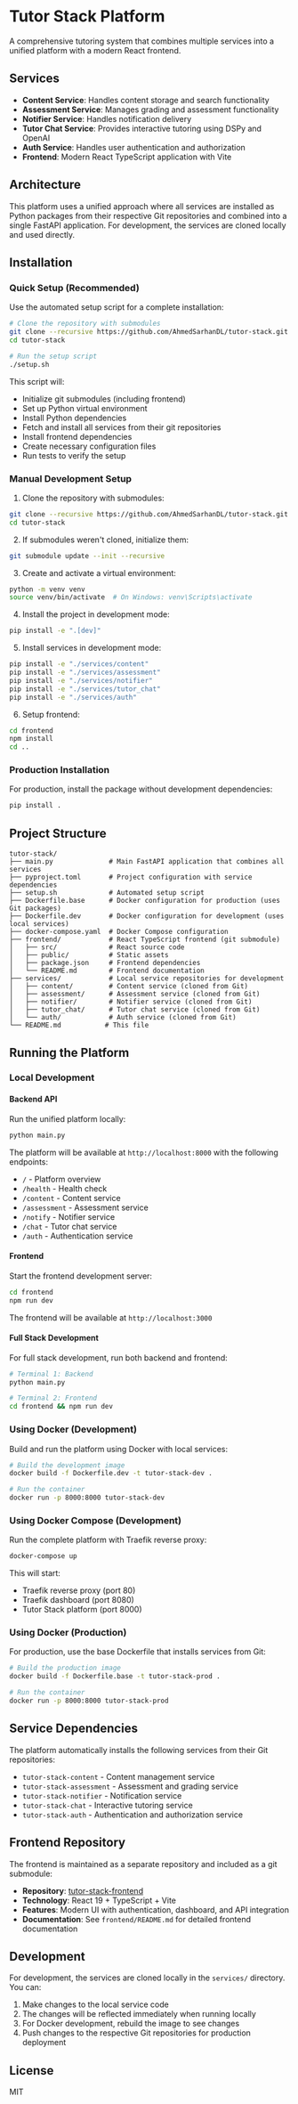 # Tutor Stack Platform

A comprehensive tutoring system that combines multiple services into a unified platform with a modern React frontend.

## Services

- **Content Service**: Handles content storage and search functionality
- **Assessment Service**: Manages grading and assessment functionality
- **Notifier Service**: Handles notification delivery
- **Tutor Chat Service**: Provides interactive tutoring using DSPy and OpenAI
- **Auth Service**: Handles user authentication and authorization
- **Frontend**: Modern React TypeScript application with Vite

## Architecture

This platform uses a unified approach where all services are installed as Python packages from their respective Git repositories and combined into a single FastAPI application. For development, the services are cloned locally and used directly.

## Installation

### Quick Setup (Recommended)

Use the automated setup script for a complete installation:

```bash
# Clone the repository with submodules
git clone --recursive https://github.com/AhmedSarhanDL/tutor-stack.git
cd tutor-stack

# Run the setup script
./setup.sh
```

This script will:
- Initialize git submodules (including frontend)
- Set up Python virtual environment
- Install Python dependencies
- Fetch and install all services from their git repositories
- Install frontend dependencies
- Create necessary configuration files
- Run tests to verify the setup

### Manual Development Setup

1. Clone the repository with submodules:
```bash
git clone --recursive https://github.com/AhmedSarhanDL/tutor-stack.git
cd tutor-stack
```

2. If submodules weren't cloned, initialize them:
```bash
git submodule update --init --recursive
```

3. Create and activate a virtual environment:
```bash
python -m venv venv
source venv/bin/activate  # On Windows: venv\Scripts\activate
```

4. Install the project in development mode:
```bash
pip install -e ".[dev]"
```

5. Install services in development mode:
```bash
pip install -e "./services/content"
pip install -e "./services/assessment"
pip install -e "./services/notifier"
pip install -e "./services/tutor_chat"
pip install -e "./services/auth"
```

6. Setup frontend:
```bash
cd frontend
npm install
cd ..
```

### Production Installation

For production, install the package without development dependencies:

```bash
pip install .
```

## Project Structure

```
tutor-stack/
├── main.py              # Main FastAPI application that combines all services
├── pyproject.toml       # Project configuration with service dependencies
├── setup.sh             # Automated setup script
├── Dockerfile.base      # Docker configuration for production (uses Git packages)
├── Dockerfile.dev       # Docker configuration for development (uses local services)
├── docker-compose.yaml  # Docker Compose configuration
├── frontend/            # React TypeScript frontend (git submodule)
│   ├── src/             # React source code
│   ├── public/          # Static assets
│   ├── package.json     # Frontend dependencies
│   └── README.md        # Frontend documentation
├── services/            # Local service repositories for development
│   ├── content/         # Content service (cloned from Git)
│   ├── assessment/      # Assessment service (cloned from Git)
│   ├── notifier/        # Notifier service (cloned from Git)
│   ├── tutor_chat/      # Tutor chat service (cloned from Git)
│   └── auth/            # Auth service (cloned from Git)
└── README.md           # This file
```

## Running the Platform

### Local Development

#### Backend API

Run the unified platform locally:

```bash
python main.py
```

The platform will be available at `http://localhost:8000` with the following endpoints:
- `/` - Platform overview
- `/health` - Health check
- `/content` - Content service
- `/assessment` - Assessment service
- `/notify` - Notifier service
- `/chat` - Tutor chat service
- `/auth` - Authentication service

#### Frontend

Start the frontend development server:

```bash
cd frontend
npm run dev
```

The frontend will be available at `http://localhost:3000`

#### Full Stack Development

For full stack development, run both backend and frontend:

```bash
# Terminal 1: Backend
python main.py

# Terminal 2: Frontend
cd frontend && npm run dev
```

### Using Docker (Development)

Build and run the platform using Docker with local services:

```bash
# Build the development image
docker build -f Dockerfile.dev -t tutor-stack-dev .

# Run the container
docker run -p 8000:8000 tutor-stack-dev
```

### Using Docker Compose (Development)

Run the complete platform with Traefik reverse proxy:

```bash
docker-compose up
```

This will start:
- Traefik reverse proxy (port 80)
- Traefik dashboard (port 8080)
- Tutor Stack platform (port 8000)

### Using Docker (Production)

For production, use the base Dockerfile that installs services from Git:

```bash
# Build the production image
docker build -f Dockerfile.base -t tutor-stack-prod .

# Run the container
docker run -p 8000:8000 tutor-stack-prod
```

## Service Dependencies

The platform automatically installs the following services from their Git repositories:

- `tutor-stack-content` - Content management service
- `tutor-stack-assessment` - Assessment and grading service  
- `tutor-stack-notifier` - Notification service
- `tutor-stack-chat` - Interactive tutoring service
- `tutor-stack-auth` - Authentication and authorization service

## Frontend Repository

The frontend is maintained as a separate repository and included as a git submodule:

- **Repository**: [tutor-stack-frontend](https://github.com/AhmedSarhanDL/tutor-stack-frontend)
- **Technology**: React 19 + TypeScript + Vite
- **Features**: Modern UI with authentication, dashboard, and API integration
- **Documentation**: See `frontend/README.md` for detailed frontend documentation

## Development

For development, the services are cloned locally in the `services/` directory. You can:

1. Make changes to the local service code
2. The changes will be reflected immediately when running locally
3. For Docker development, rebuild the image to see changes
4. Push changes to the respective Git repositories for production deployment

## License

MIT 
